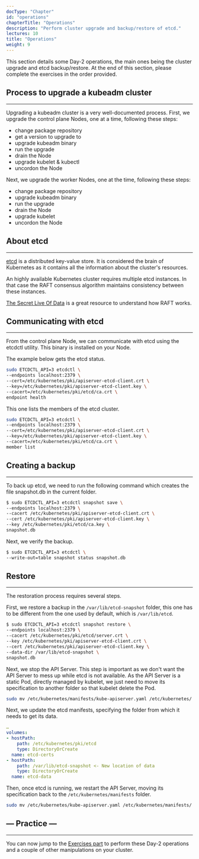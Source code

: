 ```yaml
---
docType: "Chapter"
id: "operations"
chapterTitle: "Operations"
description: "Perform cluster upgrade and backup/restore of etcd."
lectures: 10
title: "Operations"
weight: 9
---
```


This section details some Day-2 operations, the main ones being the cluster upgrade and etcd backup/restore. At the end of this section, please complete the exercises in the order provided.

## Process to upgrade a kubeadm cluster
---

Upgrading a kubeadm cluster is a very well-documented process. First, we upgrade the control plane Nodes, one at a time, following these steps:

- change package repository
- get a version to upgrade to
- upgrade kubeadm binary
- run the upgrade
- drain the Node
- upgrade kubelet & kubectl
- uncordon the Node

Next, we upgrade the worker Nodes, one at the time, following these steps:

- change package repository
- upgrade kubeadm binary
- run the upgrade
- drain the Node
- upgrade kubelet
- uncordon the Node

## About etcd
---

[etcd](https://etcd.io) is a distributed key-value store. It is considered the brain of Kubernetes as it contains all the information about the cluster's resources.

An highly available Kubernetes cluster requires multiple etcd instances. In that case the RAFT consensus algorithm maintains consistency between these instances.

[The Secret Live Of Data](http://thesecretlivesofdata.com) is a great resource to understand how RAFT works.

## Communicating with etcd
---

From the control plane Node, we can communicate with etcd using the etcdctl utility. This binary is installed on your Node.

The example below gets the etcd status.

```bash
sudo ETCDCTL_API=3 etcdctl \
--endpoints localhost:2379 \
--cert=/etc/kubernetes/pki/apiserver-etcd-client.crt \
--key=/etc/kubernetes/pki/apiserver-etcd-client.key \
--cacert=/etc/kubernetes/pki/etcd/ca.crt \
endpoint health
```

This one lists the members of the etcd cluster.

```bash
sudo ETCDCTL_API=3 etcdctl \
--endpoints localhost:2379 \
--cert=/etc/kubernetes/pki/apiserver-etcd-client.crt \
--key=/etc/kubernetes/pki/apiserver-etcd-client.key \
--cacert=/etc/kubernetes/pki/etcd/ca.crt \
member list
```

## Creating a backup
---

To back up etcd, we need to run the following command which creates the file snapshot.db in the current folder.

```bash
$ sudo ETCDCTL_API=3 etcdctl snapshot save \
--endpoints localhost:2379 \
--cacert /etc/kubernetes/pki/apiserver-etcd-client.crt \
--cert /etc/kubernetes/pki/apiserver-etcd-client.key \
--key /etc/kubernetes/pki/etcd/ca.key \
snapshot.db
```

Next, we verify the backup.

```bash
$ sudo ETCDCTL_API=3 etcdctl \
--write-out=table snapshot status snapshot.db
```

## Restore
---

The restoration process requires several steps.

First, we restore a backup in the `/var/lib/etcd-snapshot` folder, this one has to be different from the one used by default, which is `/var/lib/etcd`.

```bash
$ sudo ETCDCTL_API=3 etcdctl snapshot restore \
--endpoints localhost:2379 \
--cacert /etc/kubernetes/pki/etcd/server.crt \
--key /etc/kubernetes/pki/apiserver-etcd-client.crt \
--cert /etc/kubernetes/pki/apiserver-etcd-client.key \
--data-dir /var/lib/etcd-snapshot \
snapshot.db
```

Next, we stop the API Server. This step is important as we don't want the API Server to mess up while etcd is not available. As the API Server is a static Pod, directly managed by kubelet, we just need to move its specification to another folder so that kubelet delete the Pod.

```bash
sudo mv /etc/kubernetes/manifests/kube-apiserver.yaml /etc/kubernetes/
```

Next, we update the etcd manifests, specifying the folder from which it needs to get its data.

```yaml
…
volumes:
- hostPath:
    path: /etc/kubernetes/pki/etcd
    type: DirectoryOrCreate
  name: etcd-certs
- hostPath:
    path: /var/lib/etcd-snapshot <- New location of data
    type: DirectoryOrCreate
  name: etcd-data
```

Then, once etcd is running, we restart the API Server, moving its specification back to the `/etc/kubernetes/manifests` folder.

```bash
sudo mv /etc/kubernetes/kube-apiserver.yaml /etc/kubernetes/manifests/
```

## — Practice —
---

You can now jump to the [Exercises part](./exercises/) to perform these Day-2 operations and a couple of other manipulations on your cluster.